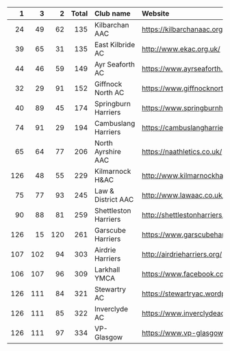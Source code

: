 |   1 |   3 |   2 |   Total | Club name            | Website                                    |
|----:|----:|----:|--------:|:---------------------|:-------------------------------------------|
|  24 |  49 |  62 |     135 | Kilbarchan AAC       | https://kilbarchanaac.org.uk/              |
|  39 |  65 |  31 |     135 | East Kilbride AC     | http://www.ekac.org.uk/                    |
|  44 |  46 |  59 |     149 | Ayr Seaforth AC      | https://www.ayrseaforth.co.uk/             |
|  32 |  29 |  91 |     152 | Giffnock North AC    | https://www.giffnocknorth.co.uk/           |
|  40 |  89 |  45 |     174 | Springburn Harriers  | https://www.springburnharriers.co.uk/      |
|  74 |  91 |  29 |     194 | Cambuslang Harriers  | https://cambuslangharriers.org/            |
|  65 |  64 |  77 |     206 | North Ayrshire AAC   | https://naathletics.co.uk/                 |
| 126 |  48 |  55 |     229 | Kilmarnock H&AC      | http://www.kilmarnockharriers.com/         |
|  75 |  77 |  93 |     245 | Law & District AAC   | http://www.lawaac.co.uk/                   |
|  90 |  88 |  81 |     259 | Shettleston Harriers | http://shettlestonharriers.org.uk/         |
| 126 |  15 | 120 |     261 | Garscube Harriers    | https://www.garscubeharriers.org.uk/       |
| 107 | 102 |  94 |     303 | Airdrie Harriers     | http://airdrieharriers.org/                |
| 106 | 107 |  96 |     309 | Larkhall YMCA        | https://www.facebook.com/larkhallharriers/ |
| 126 | 111 |  84 |     321 | Stewartry AC         | https://stewartryac.wordpress.com/         |
| 126 | 111 |  85 |     322 | Inverclyde AC        | https://www.inverclydeac.org/              |
| 126 | 111 |  97 |     334 | VP-Glasgow           | https://www.vp-glasgow.com                 |